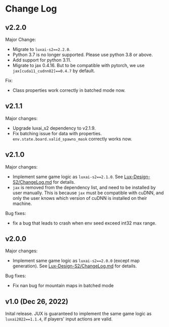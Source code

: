 # Change Log

## v2.2.0
Major Change:
  - Migrate to `luxai-s2==2.2.0`.
  - Python 3.7 is no longer supported. Please use python 3.8 or above.
  - Add support for python 3.11.
  - Migrate to jax 0.4.16. But to be compatible with pytorch, we use `jax[cuda11_cudnn82]==0.4.7` by default.

Fix:
 - Class properties work correctly in batched mode now.

## v2.1.1
Major changes:
  - Upgrade luxai_s2 dependency to v2.1.9.
  - Fix batching issue for data with properties. `env.state.board.valid_spawns_mask` correctly works now.

## v2.1.0
Major changes:
 - Implement same game logic as `luxai-s2==2.1.0`. See [Lux-Design-S2/ChangeLog.md](https://github.com/Lux-AI-Challenge/Lux-Design-S2/blob/v2.1.0/ChangeLog.md) for details.
 - `jax` is removed from the dependency list, and need to be installed by user manually. This is because `jax` must be compatible with cuDNN, and only the user knows which version of cuDNN is installed on their machine.

Bug fixes:
 - fix a bug that leads to crash when env seed exceed int32 max range.

## v2.0.0
Major changes:
 - Implement same game logic as `luxai-s2==2.0.0` (except map generation). See [Lux-Design-S2/ChangeLog.md](https://github.com/Lux-AI-Challenge/Lux-Design-S2/blob/v2.0.0-official-release/ChangeLog.md) for details.

Bug fixes:
 - Fix nan bug for mountain maps in batched mode


## v1.0 (Dec 26, 2022)

Inital release. JUX is guaranteed to implement the same game logic as `luxai2022==1.1.4`, if players' input actions are valid.

